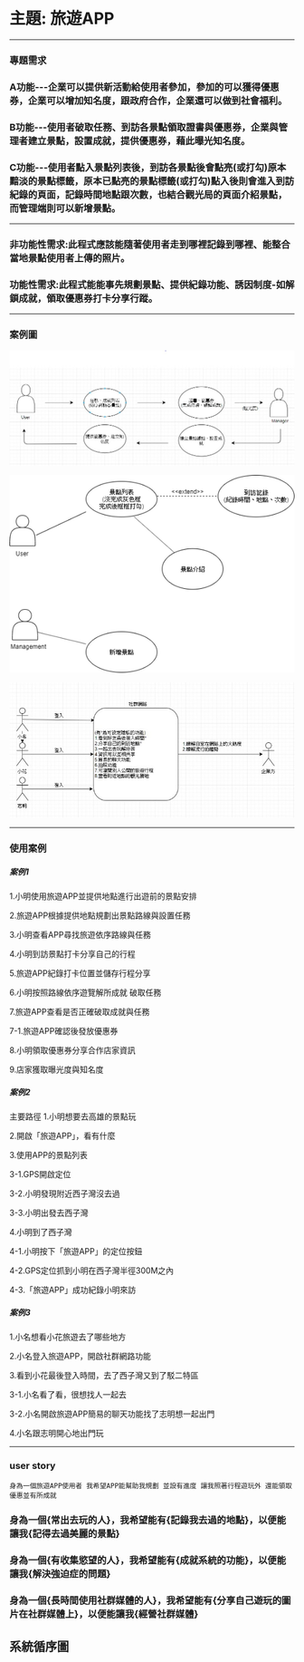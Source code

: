 # 主題: 旅遊APP
***
### 專題需求

### A功能---企業可以提供新活動給使用者參加，參加的可以獲得優惠券，企業可以增加知名度，跟政府合作，企業還可以做到社會福利。

### B功能---使用者破取任務、到訪各景點領取證書與優惠券，企業與管理者建立景點，設置成就，提供優惠券，藉此曝光知名度。

### C功能---使用者點入景點列表後，到訪各景點後會點亮(或打勾)原本黯淡的景點標籤，原本已點亮的景點標籤(或打勾)點入後則會進入到訪紀錄的頁面，記錄時間地點跟次數，也結合觀光局的頁面介紹景點，而管理端則可以新增景點。

***
### 非功能性需求:此程式應該能隨著使用者走到哪裡記錄到哪裡、能整合當地景點使用者上傳的照片。

### 功能性需求:此程式能能事先規劃景點、提供紀錄功能、誘因制度-如解鎖成就，領取優惠券打卡分享行蹤。
***
### 案例圖
![2](2.jpg "2")

![3](3.png "3")

![example3](example3.jpg "example3")
***
### 使用案例

##### 案例1
1.小明使用旅遊APP並提供地點進行出遊前的景點安排

2.旅遊APP根據提供地點規劃出景點路線與設置任務

3.小明查看APP尋找旅遊依序路線與任務

4.小明到訪景點打卡分享自己的行程

5.旅遊APP紀錄打卡位置並儲存行程分享

6.小明按照路線依序遊覽解所成就 破取任務

7.旅遊APP查看是否正確破取成就與任務

  7-1.旅遊APP確認後發放優惠券

8.小明領取優惠券分享合作店家資訊

9.店家獲取曝光度與知名度

##### 案例2
主要路徑
1.小明想要去高雄的景點玩

2.開啟「旅遊APP」，看有什麼

3.使用APP的景點列表
  
  3-1.GPS開啟定位
  
  3-2.小明發現附近西子灣沒去過
  
  3-3.小明出發去西子灣
 
4.小明到了西子灣

  4-1.小明按下「旅遊APP」的定位按鈕
  
  4-2.GPS定位抓到小明在西子灣半徑300M之內
  
  4-3.「旅遊APP」成功紀錄小明來訪

##### 案例3
1.小名想看小花旅遊去了哪些地方

2.小名登入旅遊APP，開啟社群網路功能

3.看到小花最後登入時間，去了西子灣又到了駁二特區

  3-1.小名看了看，很想找人一起去

  3-2.小名開啟旅遊APP簡易的聊天功能找了志明想一起出門

4.小名跟志明開心地出門玩

***
### user story
`身為一個旅遊APP使用者 我希望APP能幫助我規劃 並設有進度
讓我照著行程遊玩外 還能領取優惠並有所成就`

### 身為一個{常出去玩的人}，我希望能有{記錄我去過的地點}，以便能讓我{記得去過美麗的景點}

### 身為一個{有收集慾望的人}，我希望能有{成就系統的功能}，以便能讓我{解決強迫症的問題}

### 身為一個{長時間使用社群媒體的人}，我希望能有{分享自己遊玩的圖片在社群媒體上}，以便能讓我{經營社群媒體}



## 系統循序圖









